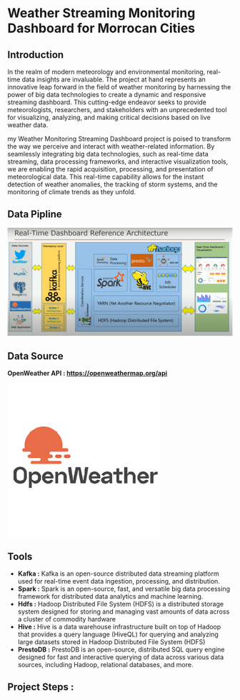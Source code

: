 # Weather Streaming Monitoring Dashboard for Morrocan Cities
## Introduction
In the realm of modern meteorology and environmental monitoring, real-time data insights are invaluable. 
The project at hand represents an innovative leap forward in the field of weather monitoring by harnessing the power of big data technologies to create a dynamic and responsive streaming dashboard. 
This cutting-edge endeavor seeks to provide meteorologists, researchers, and stakeholders with an unprecedented tool for visualizing, analyzing,
and making critical decisions based on live weather data.

my Weather Monitoring Streaming Dashboard project is poised to transform the way we perceive and interact with weather-related information.
By seamlessly integrating big data technologies, such as real-time data streaming, data processing frameworks, and interactive visualization tools, we are enabling the rapid acquisition, processing, and presentation of meteorological data.
This real-time capability allows for the instant detection of weather anomalies, the tracking of storm systems,
and the monitoring of climate trends as they unfold.

## Data Pipline

![](https://github.com/elanssariyassine/Weather-Streaming-Monitoring-Dashboard-for-Morrocan-Cities-/blob/main/architecture.png)

## Data Source 

**OpenWeather API : https://openweathermap.org/api**

![](https://github.com/elanssariyassine/Weather-Streaming-Monitoring-Dashboard-for-Morrocan-Cities-/blob/main/OpenWeather.png)

## Tools 
- **Kafka :** Kafka is an open-source distributed data streaming platform used for real-time event data ingestion, processing, and distribution.
- **Spark :** Spark is an open-source, fast, and versatile big data processing framework for distributed data analytics and machine learning.
- **Hdfs :** Hadoop Distributed File System (HDFS) is a distributed storage system designed for storing and managing vast amounts of data across a cluster of commodity hardware
- **Hive :** Hive is a data warehouse infrastructure built on top of Hadoop that provides a query language (HiveQL) for querying and analyzing large datasets stored in Hadoop Distributed File System (HDFS)
- **PrestoDB :** PrestoDB is an open-source, distributed SQL query engine designed for fast and interactive querying of data across various data sources, including Hadoop, relational databases, and more.

## Project Steps : 







